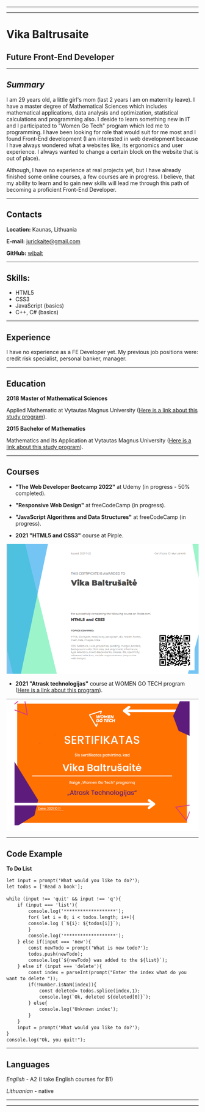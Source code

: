 
********* 

********* 
# Vika Baltrusaite

## Future Front-End Developer
---
## _Summary_
I am 29 years old, a little girl's mom (last 2 years I am on maternity leave). I have a master degree of Mathematical Sciences which includes mathematical applications, data analysis and optimization, statistical calculations and programming also.
I deside to learn something new in IT and I participated to "Women Go Tech" program which led me to programming. I have been looking for role that would suit for me most and I found Front-End development (I am interested in web development because I have always wondered what a websites like, its ergonomics and user experience. I always wanted to change a certain block on the website that is out of place). 

 
Although, I have no experience at real projects yet, but I have already finished some online courses, a few courses are in progress. 
I believe, that my ability to learn and to gain new skills will lead me through this path of becoming a proficient Front-End Developer.

********* 
## Contacts
**Location:** Kaunas, Lithuania

**E-mail:**   jurickaite@gmail.com

**GitHub:** [wibalt](https://github.com/wibalt)  
********* 
## Skills:
* HTML5
* CSS3
* JavaScript (basics)
* C++, C# (basics)
 
********* 
## Experience
I have no experience as a FE Developer yet. 
My previous job positions were:
credit risk specialist, personal banker, manager. 
********* 

## Education

 **2018 Master of Mathematical Sciences**

Applied Mathematic at Vytautas Magnus University
([Here is a link about this study program](https://www.vdu.lt/lt/study/program/show/77/)).


**2015 Bachelor of Mathematics**

 Mathematics and its Application at Vytautas Magnus University ([Here is a link about this study program](https://www.vdu.lt/en/study/program/show/293/)).


********* 

## Courses

* **"The Web Developer Bootcamp 2022"** at Udemy (in progress - 50% completed).


* **"Responsive Web Design"** at freeCodeCamp (in progress).


* **"JavaScript Algorithms and Data Structures"** at freeCodeCamp (in progress). 

* **2021 "HTML5 and CSS3"** course at Pirple.

![Certificate](https://github.com/wibalt/rsschool-cv/blob/gh-pages/pirple.png)


* **2021 "Atrask technologijas"** course at WOMEN GO TECH program ([Here is a link about this program](https://womengotech.com/atrask-technologijas-2/)).

![Certificate](https://github.com/wibalt/rsschool-cv/blob/gh-pages/wgt.png)



********* 
## Code Example
**To Do List**

```
let input = prompt('What would you like to do?');
let todos = ['Read a book'];

while (input !== 'quit' && input !== 'q'){
    if (input === 'list'){
        console.log('*******************');
        for( let i = 0; i < todos.length; i++){
        console.log (`${i}: ${todos[i]}`);
        }
        console.log('*******************');
    } else if(input === 'new'){
        const newTodo = prompt('What is new todo?');
        todos.push(newTodo);
        console.log(`${newTodo} was added to the ${list}`);
    } else if (input === 'delete'){
        const index = parseInt(prompt("Enter the index what do you want to delete "));
        if(!Number.isNaN(index)){
            const deleted= todos.splice(index,1);
            console.log(`Ok, deleted ${deleted[0]}`);
        } else{
            console.log('Unknown index');
        }
    }
    input = prompt('What would you like to do?');
} 
console.log("Ok, you quit!");
```
********* 
## Languages
*English* - A2 (I take English courses for B1)

*Lithuanian* - native


********* 

********* 
